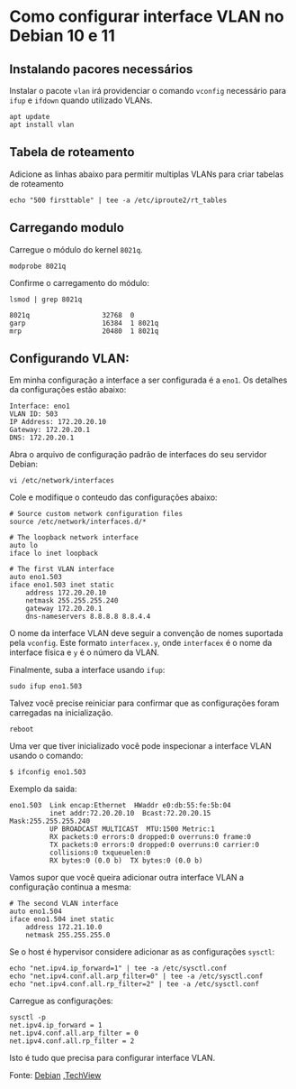 # Como configurar interface VLAN no Debian 10 e 11

## Instalando pacores necessários

Instalar o pacote `vlan` irá providenciar o comando `vconfig` necessário para `ifup` e `ifdown` quando utilizado VLANs.

````shell
apt update
apt install vlan 
````

## Tabela de roteamento

Adicione as linhas abaixo para permitir multiplas VLANs para criar tabelas de roteamento

````shell
echo "500 firsttable" | tee -a /etc/iproute2/rt_tables
````


## Carregando modulo

Carregue o módulo do kernel `8021q`.

````shell
modprobe 8021q
````

Confirme o carregamento do módulo:

````shell
lsmod | grep 8021q
````
````shell
8021q                  32768  0
garp                   16384  1 8021q
mrp                    20480  1 8021q
````

## Configurando VLAN:

Em minha configuração a interface a ser configurada é a `eno1`. Os detalhes da configurações estão abaixo:

````shell
Interface: eno1
VLAN ID: 503
IP Address: 172.20.20.10 
Gateway: 172.20.20.1
DNS: 172.20.20.1
````

Abra o arquivo de configuração padrão de interfaces do seu servidor Debian:

````shell
vi /etc/network/interfaces
````

Cole e modifique o conteudo das configurações abaixo:

````shell
# Source custom network configuration files
source /etc/network/interfaces.d/*

# The loopback network interface
auto lo
iface lo inet loopback

# The first VLAN interface
auto eno1.503
iface eno1.503 inet static
    address 172.20.20.10
    netmask 255.255.255.240
    gateway 172.20.20.1
    dns-nameservers 8.8.8.8 8.8.4.4
````

O nome da interface VLAN deve seguir a convenção de nomes suportada pela `vconfig`. Este formato `interfacex.y`, onde `interfacex` é o nome da interface física e `y` é o número da VLAN.

Finalmente, suba a interface usando `ifup`:

````shell
sudo ifup eno1.503
````

Talvez você precise reiniciar para confirmar que as configurações foram carregadas na inicialização.

````shell
reboot
````

Uma ver que tiver inicializado você pode inspecionar a interface VLAN usando o comando:

````shell
$ ifconfig eno1.503
````

Exemplo da saida:

````shell
eno1.503  Link encap:Ethernet  HWaddr e0:db:55:fe:5b:04
          inet addr:72.20.20.10  Bcast:72.20.20.15  Mask:255.255.255.240
          UP BROADCAST MULTICAST  MTU:1500 Metric:1
          RX packets:0 errors:0 dropped:0 overruns:0 frame:0
          TX packets:0 errors:0 dropped:0 overruns:0 carrier:0
          collisions:0 txqueuelen:0
          RX bytes:0 (0.0 b)  TX bytes:0 (0.0 b)
````

Vamos supor que você queira adicionar outra interface VLAN a configuração continua a mesma:

````shell
# The second VLAN interface
auto eno1.504
iface eno1.504 inet static
    address 172.21.10.0
    netmask 255.255.255.0
````

Se o host é hypervisor considere adicionar as as configurações `sysctl`:

````shell
echo "net.ipv4.ip_forward=1" | tee -a /etc/sysctl.conf
echo "net.ipv4.conf.all.arp_filter=0" | tee -a /etc/sysctl.conf
echo "net.ipv4.conf.all.rp_filter=2" | tee -a /etc/sysctl.conf
````

Carregue as configurações:

````shell
sysctl -p
net.ipv4.ip_forward = 1
net.ipv4.conf.all.arp_filter = 0
net.ipv4.conf.all.rp_filter = 2
````

Isto é tudo que precisa para configurar interface VLAN.

Fonte: [Debian](https://wiki.debian.org/NetworkConfiguration#Howto_use_vlan_.28dot1q.2C_802.1q.2C_trunk.29_.28Etch.2C_Lenny.29) ,[TechView](https://techviewleo.com/how-to-configure-vlan-interface-on-debian/)